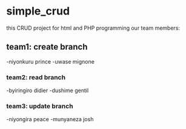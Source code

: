 # simple_crud
this CRUD project for html and PHP programming
our team members:
## team1: create branch
-niyonkuru prince
-uwase mignone
 ### team2: read branch
-byiringiro didier
-dushime gentil
### team3: update branch
-niyongira peace
-munyaneza josh
